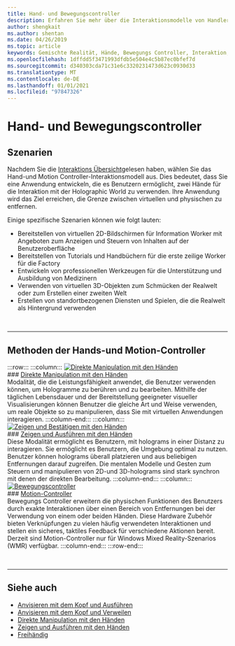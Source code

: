 ```yaml
---
title: Hand- und Bewegungscontroller
description: Erfahren Sie mehr über die Interaktionsmodelle von Handlern und Bewegungs Controllern, die die Grenze zwischen dem virtuellen und dem physischen entfernen können.
author: shengkait
ms.author: shentan
ms.date: 04/26/2019
ms.topic: article
keywords: Gemischte Realität, Hände, Bewegungs Controller, Interaktion, Entwurf, Mixed Reality-Headset, Windows Mixed Reality-Headset, Virtual Reality-Headset, hololens, mrtk, Mixed Reality Toolkit
ms.openlocfilehash: 1dffdd5f3471993dfdb5e504e4c5b87ec0bfef7d
ms.sourcegitcommit: d340303cda71c31e6c3320231473d623c0930d33
ms.translationtype: MT
ms.contentlocale: de-DE
ms.lasthandoff: 01/01/2021
ms.locfileid: "97847326"
---
```

# <a name="hands-and-motion-controllers"></a>Hand- und Bewegungscontroller

## <a name="scenarios"></a>Szenarien

Nachdem Sie die [Interaktions Übersicht](interaction-fundamentals.md)gelesen haben, wählen Sie das Hand-und Motion Controller-Interaktionsmodell aus. Dies bedeutet, dass Sie eine Anwendung entwickeln, die es Benutzern ermöglicht, zwei Hände für die Interaktion mit der Holographic World zu verwenden. Ihre Anwendung wird das Ziel erreichen, die Grenze zwischen virtuellen und physischen zu entfernen.

Einige spezifische Szenarien können wie folgt lauten:
* Bereitstellen von virtuellen 2D-Bildschirmen für Information Worker mit Angeboten zum Anzeigen und Steuern von Inhalten auf der Benutzeroberfläche
* Bereitstellen von Tutorials und Handbüchern für die erste zeilige Worker für die Factory
* Entwickeln von professionellen Werkzeugen für die Unterstützung und Ausbildung von Medizinern  
* Verwenden von virtuellen 3D-Objekten zum Schmücken der Realwelt oder zum Erstellen einer zweiten Welt 
* Erstellen von standortbezogenen Diensten und Spielen, die die Realwelt als Hintergrund verwenden

<br>

---

## <a name="hands-and-motion-controllers-modalities"></a>Methoden der Hands-und Motion-Controller

:::row:::
    :::column:::
       [![Direkte Manipulation mit den Händen](images/hands-and-controllers-direct-manipulation.jpg)](direct-manipulation.md)<br>
       ### <a name="direct-manipulation-with-handsbr"></a>[Direkte Manipulation mit den Händen](direct-manipulation.md)<br>
       Modalität, die die Leistungsfähigkeit anwendet, die Benutzer verwenden können, um Hologramme zu berühren und zu bearbeiten. Mithilfe der täglichen Lebensdauer und der Bereitstellung geeigneter visueller Visualisierungen können Benutzer die gleiche Art und Weise verwenden, um reale Objekte so zu manipulieren, dass Sie mit virtuellen Anwendungen interagieren.
    :::column-end:::
    :::column:::
       [![Zeigen und Bestätigen mit den Händen](images/hands-and-controllers-point-and-commit.jpg)](point-and-commit.md)<br>
        ### <a name="point-and-commit-with-handsbr"></a>[Zeigen und Ausführen mit den Händen](point-and-commit.md)<br>
        Diese Modalität ermöglicht es Benutzern, mit holograms in einer Distanz zu interagieren. Sie ermöglicht es Benutzern, die Umgebung optimal zu nutzen. Benutzer können holograms überall platzieren und aus beliebigen Entfernungen darauf zugreifen. Die mentalen Modelle und Gesten zum Steuern und manipulieren von 2D-und 3D-holograms sind stark synchron mit denen der direkten Bearbeitung.
    :::column-end:::
    :::column:::
       [![Bewegungscontroller](images/hands-and-controllers-motion-controllers.jpg)](motion-controllers.md)<br>
       ### <a name="motion-controllersbr"></a>[Motion-Controller](motion-controllers.md)<br>
       Bewegungs Controller erweitern die physischen Funktionen des Benutzers durch exakte Interaktionen über einen Bereich von Entfernungen bei der Verwendung von einem oder beiden Händen. Diese Hardware Zubehör bieten Verknüpfungen zu vielen häufig verwendeten Interaktionen und stellen ein sicheres, taktiles Feedback für verschiedene Aktionen bereit. Derzeit sind Motion-Controller nur für Windows Mixed Reality-Szenarios (WMR) verfügbar. 
    :::column-end:::
:::row-end:::

<br>

---

## <a name="see-also"></a>Siehe auch
* [Anvisieren mit dem Kopf und Ausführen](gaze-and-commit.md)
* [Anvisieren mit dem Kopf und Verweilen](gaze-and-dwell.md)
* [Direkte Manipulation mit den Händen](direct-manipulation.md)
* [Zeigen und Ausführen mit den Händen](point-and-commit.md)
* [Freihändig](hands-free.md)
